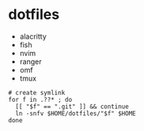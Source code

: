 # dotfiles

- alacritty
- fish
- nvim
- ranger
- omf
- tmux

```
# create symlink
for f in .??* ; do
  [[ "$f" == ".git" ]] && continue
  ln -snfv $HOME/dotfiles/"$f" $HOME
done
```
